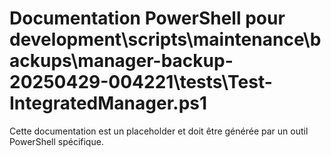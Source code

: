 # Documentation PowerShell pour development\scripts\maintenance\backups\manager-backup-20250429-004221\tests\Test-IntegratedManager.ps1

Cette documentation est un placeholder et doit être générée par un outil PowerShell spécifique.
